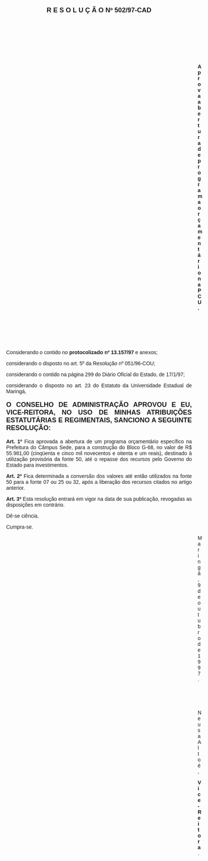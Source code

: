 <BODY>

<B><FONT FACE="Arial" SIZE=4><P ALIGN="CENTER">R E S O L U &Ccedil; &Atilde; O   Nº 502/97-CAD</P>
</B></FONT><FONT FACE="Arial">
<P>&nbsp;</P>
<P>&nbsp;</P>
<P>&nbsp;</P>
<P>&nbsp;</P><DIR>
<DIR>
<DIR>
<DIR>
<DIR>
<DIR>
<DIR>
<DIR>
<DIR>
<DIR>
<DIR>
<DIR>
<DIR>

<B><P ALIGN="JUSTIFY">Aprova abertura de programa or&ccedil;ament&aacute;rio na PCU.</P>
</B><P ALIGN="JUSTIFY"></P>
<P ALIGN="JUSTIFY">&nbsp;</P>
<P>&nbsp;</P>
<P>&nbsp;</P></DIR>
</DIR>
</DIR>
</DIR>
</DIR>
</DIR>
</DIR>
</DIR>
</DIR>
</DIR>
</DIR>
</DIR>
</DIR>

<P ALIGN="JUSTIFY">&#9;&#9;Considerando o contido no<B> protocolizado nº 13.157/97</B> e anexos;</P>
<P ALIGN="JUSTIFY">&#9;&#9;considerando o disposto no art. 5º da Resolu&ccedil;&atilde;o nº 051/96-COU;</P>
<P ALIGN="JUSTIFY">&#9;&#9;considerando o contido na p&aacute;gina 299 do Di&aacute;rio Oficial do Estado, de 17/1/97;</P>
<P ALIGN="JUSTIFY">&#9;&#9;considerando o disposto no art. 23 do Estatuto da Universidade Estadual de Maring&aacute;,</P>
<P ALIGN="JUSTIFY"></P>
</FONT><B><FONT FACE="Arial" SIZE=4><P ALIGN="JUSTIFY">O CONSELHO DE ADMINISTRA&Ccedil;&Atilde;O APROVOU E EU, VICE-REITORA, NO USO DE MINHAS ATRIBUI&Ccedil;&Otilde;ES ESTATUT&Aacute;RIAS E REGIMENTAIS, SANCIONO A SEGUINTE RESOLU&Ccedil;&Atilde;O:</P>
</B></FONT><FONT FACE="Arial"><P ALIGN="JUSTIFY"></P>
<P ALIGN="JUSTIFY">&#9;&#9;<B>Art. 1º </B>Fica aprovada a abertura de um programa or&ccedil;ament&aacute;rio espec&iacute;fico na Prefeitura do C&acirc;mpus Sede, para a constru&ccedil;&atilde;o do Bloco G-68, no valor de R$ 55.981,00 (cinq&uuml;enta e cinco mil novecentos e oitenta e um reais), destinado &agrave; utiliza&ccedil;&atilde;o provis&oacute;ria da fonte 50, at&eacute; o repasse dos recursos pelo Governo do Estado para investimentos.</P>
<P ALIGN="JUSTIFY">&#9;&#9;<B>Art. 2º</B> Fica determinada a convers&atilde;o dos valores at&eacute; ent&atilde;o utilizados na fonte 50 para a fonte 07 ou 25 ou 32, ap&oacute;s a libera&ccedil;&atilde;o dos recursos citados no artigo anterior.</P>
<P ALIGN="JUSTIFY">&#9;&#9;<B>Art. 3º</B> Esta resolu&ccedil;&atilde;o entrar&aacute; em vigor na data de sua publica&ccedil;&atilde;o, revogadas as disposi&ccedil;&otilde;es em contr&aacute;rio.</P>
<P>&#9;&#9;D&ecirc;-se ci&ecirc;ncia.</P>
<P>&#9;&#9;Cumpra-se.</P>
<DIR>
<DIR>
<DIR>
<DIR>
<DIR>
<DIR>
<DIR>
<DIR>
<DIR>
<DIR>
<DIR>
<DIR>
<DIR>

<P>Maring&aacute;, 9 de outubro de 1997.</P>

<P>&nbsp;</P>
<P>&nbsp;</P>
<P>Neusa Alto&eacute;,</P>
<B><P>Vice-Reitora</B>.</P></DIR>
</DIR>
</DIR>
</DIR>
</DIR>
</DIR>
</DIR>
</DIR>
</DIR>
</DIR>
</DIR>
</DIR>
</DIR>
</FONT></BODY>
